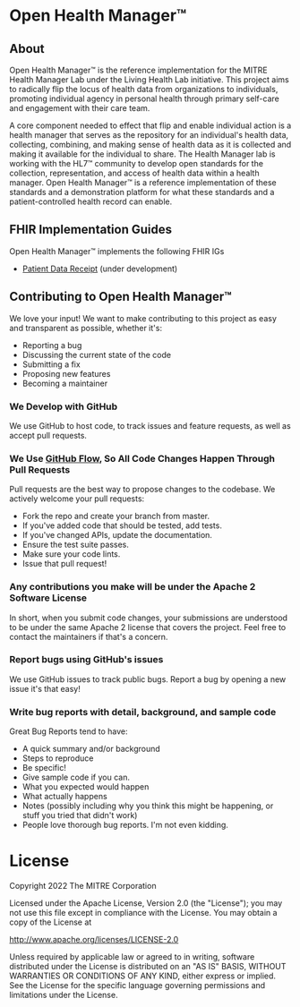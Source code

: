 # Open Health Manager™

## About

Open Health Manager™ is the reference implementation for the MITRE Health Manager Lab under the Living Health Lab 
initiative. This project aims to radically flip the locus of health data from organizations
to individuals, promoting individual agency in personal health through primary self-care and 
engagement with their care team. 

A core component needed to effect that flip and enable individual action is a health manager that serves as the
repository for an individual's health data, collecting, combining, and making sense of health data as it is collected
and making it available for the individual to share. The Health Manager lab is working with the HL7™ community
to develop open standards for the collection, representation, and access of health data within a health manager.
Open Health Manager™ is a reference implementation of these standards and a demonstration platform for
what these standards and a patient-controlled health record can enable.

## FHIR Implementation Guides

Open Health Manager™ implements the following FHIR IGs
- [Patient Data Receipt](https://open-health-manager.github.io/patient-data-receipt-ig/) (under development)

## Contributing to Open Health Manager™

We love your input! We want to make contributing to this project as easy and transparent as possible, whether it's:

* Reporting a bug
* Discussing the current state of the code
* Submitting a fix
* Proposing new features
* Becoming a maintainer

### We Develop with GitHub

We use GitHub to host code, to track issues and feature requests, as well as accept pull requests.

### We Use [GitHub Flow](https://guides.github.com/introduction/flow/index.html), So All Code Changes Happen Through Pull Requests

Pull requests are the best way to propose changes to the codebase. We actively welcome your pull requests:

* Fork the repo and create your branch from master.
* If you've added code that should be tested, add tests.
* If you've changed APIs, update the documentation.
* Ensure the test suite passes.
* Make sure your code lints.
* Issue that pull request!

### Any contributions you make will be under the Apache 2 Software License

In short, when you submit code changes, your submissions are understood to be under the same Apache 2 license that covers the project. Feel free to contact the maintainers if that's a concern.

### Report bugs using GitHub's issues

We use GitHub issues to track public bugs. Report a bug by opening a new issue it's that easy!

### Write bug reports with detail, background, and sample code

Great Bug Reports tend to have:

* A quick summary and/or background
* Steps to reproduce
* Be specific!
* Give sample code if you can.
* What you expected would happen
* What actually happens
* Notes (possibly including why you think this might be happening, or stuff you tried that didn't work)
* People love thorough bug reports. I'm not even kidding.

# License
Copyright 2022 The MITRE Corporation

Licensed under the Apache License, Version 2.0 (the "License");
you may not use this file except in compliance with the License.
You may obtain a copy of the License at

http://www.apache.org/licenses/LICENSE-2.0

Unless required by applicable law or agreed to in writing, software
distributed under the License is distributed on an "AS IS" BASIS,
WITHOUT WARRANTIES OR CONDITIONS OF ANY KIND, either express or implied.
See the License for the specific language governing permissions and
limitations under the License.